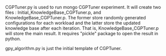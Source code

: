 CGPTuner.py is used to run mongo CGPTuner experiment. It will create two files : Initial_KnowledgeBase_CGPTuner.p, and KnowledgeBase_CGPTuner.p. The former store randomly generated configurations for each workload and the latter store the updated knowledge base after each iteration. That is, KnowledgeBase_CGPTuner.p will store the main result. It requires "pickle" package to open the result in python.



gpy_algorithm.py is just the initial template of CGPTuner.

